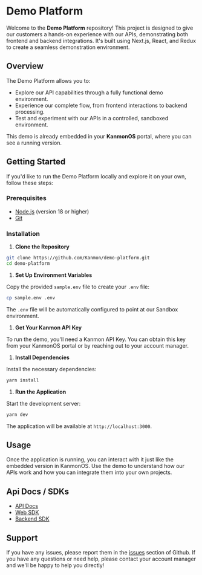 
# Demo Platform

Welcome to the **Demo Platform** repository! This project is designed to give our customers a hands-on experience with our APIs, demonstrating both frontend and backend integrations. It's built using Next.js, React, and Redux to create a seamless demonstration environment.

## Overview

The Demo Platform allows you to:

- Explore our API capabilities through a fully functional demo environment.
- Experience our complete flow, from frontend interactions to backend processing.
- Test and experiment with our APIs in a controlled, sandboxed environment.

This demo is already embedded in your **KanmonOS** portal, where you can see a running version.

## Getting Started

If you'd like to run the Demo Platform locally and explore it on your own, follow these steps:

### Prerequisites

- [Node.js](https://nodejs.org/) (version 18 or higher)
- [Git](https://git-scm.com/)

### Installation

1. **Clone the Repository**

```bash
git clone https://github.com/Kanmon/demo-platform.git
cd demo-platform
```

1. **Set Up Environment Variables**

Copy the provided `sample.env` file to create your `.env` file:

```bash
cp sample.env .env
```

The `.env` file will be automatically configured to point at our Sandbox environment.

1. **Get Your Kanmon API Key**

To run the demo, you'll need a Kanmon API Key. You can obtain this key from your KanmonOS portal or by reaching out to your account manager.

1. **Install Dependencies**

Install the necessary dependencies:

```bash
yarn install
```

1. **Run the Application**

Start the development server:

```bash
yarn dev
```

The application will be available at `http://localhost:3000`.

## Usage

Once the application is running, you can interact with it just like the embedded version in KanmonOS. Use the demo to understand how our APIs work and how you can integrate them into your own projects.

## Api Docs / SDKs

- [API Docs](https://kanmon.dev)
- [Web SDK](https://www.npmjs.com/package/@kanmon/web-sdk)
- [Backend SDK](https://github.com/Kanmon/sdk)

## Support

If you have any issues, please report them in the [issues](https://github.com/Kanmon/sdk/issues) section of Github. If you have any questions or need help, please contact your account manager and we'll be happy to help you directly!
